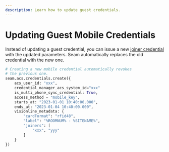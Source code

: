 ```yaml
---
description: Learn how to update guest credentials.
---
```


# Updating Guest Mobile Credentials

Instead of updating a guest credential, you can issue a new [joiner credential](./#issue-subsequent-credentials-for-a-reservation) with the updated parameters. Seam automatically replaces the old credential with the new one.

```python
# Creating a new mobile credential automatically revokes 
# the previous one.
seam.acs.credentials.create({
    acs_user_id: "xxx",
    credential_manager_acs_system_id="xxx"
    is_multi_phone_sync_credential: True,
    access_method = "mobile_key",
    starts_at: "2023-01-01 10:40:00.000",
    ends_at: "2023-01-04 10:40:00.000",
    visionline_metadata: {
        "cardFormat": "rfid48",
        "label": "%ROOMNUM% - %SITENAME%",
        "joiners": [
            "xxx", "yyy"
        ]
    }
})
```
